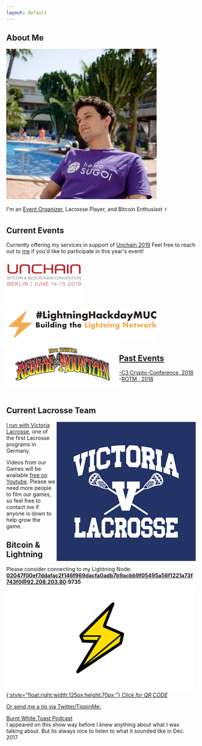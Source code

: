 ```yaml
---
layout: default
---
```

<title> Julian Ritz-Barr </title>
<link rel="shortcut icon" type="image/x-icon" href="http://juized.github.io/juicelightning/favicon.ico">

## About Me
<img class="profile-picture" alt= "profile_pic" src="Twitter_pic.jpg" >


I'm an [Event Organizer](https://www.unchain-convention.com/), Lacrosse Player, and Bitcoin Enthusiast ⚡

## Current Events

Currently offering my services in support of [Unchain 2019](https://www.unchain-convention.com/)
Feel free to reach out to [me](mailto:julian@unchain-convention.com) if you'd like to participate in this year's event!<br>
<a href= "https://www.unchain-convention.com/"><img src= "Unchain_logo.png" alt="Unchain_logo" alt= "Unchain_logo" style= "width:200px;height:142px"><a href="https://lightninghackday.fulmo.org/" rel="home"><img src= "Lightninghackday-Logo-dark-MUC.png" style= "float:center;width:400px;height:86px" alt= "#LightningHackday" class="light-logo"><a href="https://www.reggaeonthemountain.com/"><img src= "ROTM19_Poster.png" alt= "ROTM19_Poster" style= "float:left;width:300px;height:126px">
## Past Events 
-[C3 Crypto-Conference, 2018](https://crypto-conference.com/2-days-ecosystem-building-c3/)<br>
-[ROTM , 2018](https://www.facebook.com/events/the-topanga-community-center/reggae-on-the-mountain-2018-9th-annual-la-reggae-fest/950326008454772/)
<br>
<br>
<br>
## Current Lacrosse Team
<a href= "http://www.victoria-lacrosse.com/">
<img class="profile-picture" src="victoria_logo.png" alt= "victoria_logo" style= "float:right">

I run with [Victoria Lacrosse](http://www.victoria-lacrosse.com/), one of the first Lacrosse programs in Germany. 

Videos from our Games will be available [free on Youtube](https://www.youtube.com/playlist?list=PLQ56Yiu6lEaxIPm9-GB5M393CmtYRZFGY). Please we need more people to film our games, so feel free to contact me if anyone is down to help grow the game. 

## Bitcoin & Lightning
Please consider connecting to my Lightning Node:
<b>02047f00ef7ddafac2f146f969dacfa0adb7b9acbb9f05495a56f1221a73f743f0@92.208.203.80:9735</b>
<a href= "http://juized.github.io/juicelightning/qrcode.png">
![lightning-bolt](lightning-bolt.png){:style="float:right;width:125px;height:70px;"} 
*Click for QR CODE*

Or send me a tip via Twitter/TippinMe:
<!-- Beginning of tippin.me Button -->
<div id="tippin-button" data-dest="Btc_anyone"></div>
<script src="https://tippin.me/buttons/tip.js" type="text/javascript"></script>
<!-- End of tippin.me Button -->

[Burnt White Toast Podcast](http://burntwhitetoast.libsyn.com/episode-013-crypto-future-julian-and-leo) <br> I appeared on this show way before I knew anything about what I was talking about. But its always nice to listen to what it sounded like in Dec. 2017


